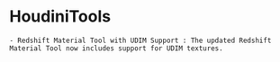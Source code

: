 # HoudiniTools

    - Redshift Material Tool with UDIM Support : The updated Redshift Material Tool now includes support for UDIM textures.